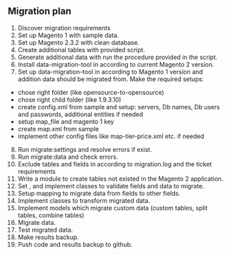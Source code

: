 ## Migration plan

1. Discover migration requirements
2. Set up Magento 1 with sample data.
3. Set up Magento 2.3.2 with clean database.
4. Create additional tables with provided script.
5. Generate additional data with run the procedure provided in the script.
6. Install data-migration-tool in according to current Magento 2 version.
7. Set up data-migration-tool in according to Magento 1 version and addition
 data should be migrated from. Make the required setups:
 - chose right folder (like opensource-to-opensource)
 - chose right child folder (like 1.9.3.10)
 - create config.xml from sample and setup: servers, Db names, Db users and
 passwords, additional entities if needed
 - setup map_file and magento 1 key
 - create map.xml from sample
 - implement other config files like map-tier-price.xml etc. if needed
8. Run migrate:settings and resolve errors if exist.
9. Run migrate:data and check errors.
10. Exclude tables and fields in according to migration.log and the ticket requirements
11. Write a module to create tables not existed in the Magento 2 application.
12. Set <steps>, and implement classes to validate fields and data to migrate.
13. Setup mapping to migrate data from fields to other fields.
14. Implement classes to transform migrated data.
15. Implement models which migrate custom data (custom tables, split tables, combine tables)
16. Migrate data.
17. Test migrated data.
18. Make results backup.
19. Push code and results backup to github.